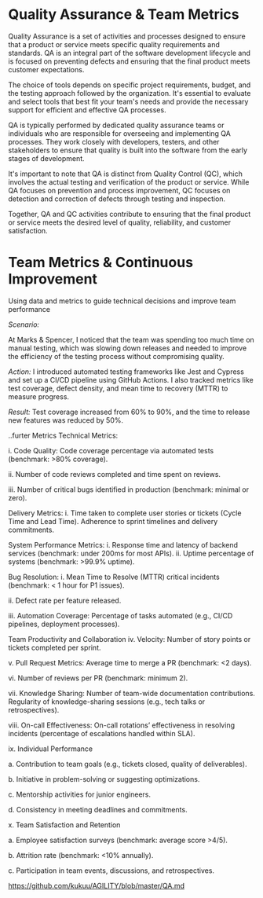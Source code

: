 # Quality Assurance & Team Metrics
Quality Assurance is a set of activities and processes designed to ensure that a product or service meets specific quality requirements and standards. QA is an integral part of the software development lifecycle and is focused on preventing defects and ensuring that the final product meets customer expectations.

The choice of tools depends on specific project requirements, budget, and the testing approach followed by the organization. It's essential to evaluate and select tools that best fit your team's needs and provide the necessary support for efficient and effective QA processes.

QA is typically performed by dedicated quality assurance teams or individuals who are responsible for overseeing and implementing QA processes. They work closely with developers, testers, and other stakeholders to ensure that quality is built into the software from the early stages of development.

It's important to note that QA is distinct from Quality Control (QC), which involves the actual testing and verification of the product or service. While QA focuses on prevention and process improvement, QC focuses on detection and correction of defects through testing and inspection.

Together, QA and QC activities contribute to ensuring that the final product or service meets the desired level of quality, reliability, and customer satisfaction.


# Team Metrics & Continuous Improvement

Using data and metrics to guide technical decisions and improve team performance

_Scenario:_

At Marks & Spencer, I noticed that the team was spending too much time on manual testing, which was slowing down releases and  needed to improve the efficiency of the testing process without compromising quality.

_Action:_ I introduced automated testing frameworks like Jest and Cypress and set up a CI/CD pipeline using GitHub Actions. I also tracked metrics like test coverage, defect density, and mean time to recovery (MTTR) to measure progress.

_Result:_ Test coverage increased from 60% to 90%, and the time to release new features was reduced by 50%.

..furter Metrics
Technical Metrics:

i. Code Quality: Code coverage percentage via automated tests (benchmark: >80% coverage).

ii. Number of code reviews completed and time spent on reviews.

iii. Number of critical bugs identified in production (benchmark: minimal or zero).

Delivery Metrics: i. Time taken to complete user stories or tickets (Cycle Time and Lead Time). Adherence to sprint timelines and delivery commitments.

System Performance Metrics: i. Response time and latency of backend services (benchmark: under 200ms for most APIs). ii. Uptime percentage of systems (benchmark: >99.9% uptime).

Bug Resolution: i. Mean Time to Resolve (MTTR) critical incidents (benchmark: < 1 hour for P1 issues).

ii. Defect rate per feature released.

iii. Automation Coverage: Percentage of tasks automated (e.g., CI/CD pipelines, deployment processes).

Team Productivity and Collaboration iv. Velocity: Number of story points or tickets completed per sprint.

v. Pull Request Metrics: Average time to merge a PR (benchmark: <2 days).

vi. Number of reviews per PR (benchmark: minimum 2).

vii. Knowledge Sharing: Number of team-wide documentation contributions. Regularity of knowledge-sharing sessions (e.g., tech talks or retrospectives).

viii. On-call Effectiveness: On-call rotations’ effectiveness in resolving incidents (percentage of escalations handled within SLA).

ix. Individual Performance

a. Contribution to team goals (e.g., tickets closed, quality of deliverables).

b. Initiative in problem-solving or suggesting optimizations.

c. Mentorship activities for junior engineers.

d. Consistency in meeting deadlines and commitments.

x. Team Satisfaction and Retention

a. Employee satisfaction surveys (benchmark: average score >4/5).

b. Attrition rate (benchmark: <10% annually).

c. Participation in team events, discussions, and retrospectives.



https://github.com/kukuu/AGILITY/blob/master/QA.md
 
 
